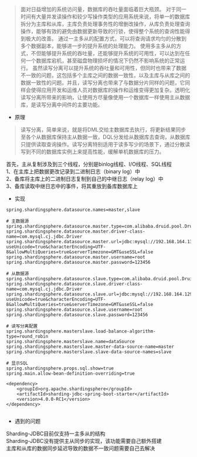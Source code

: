 > 面对日益增加的系统访问量，数据库的吞吐量面临着巨大瓶颈。 对于同一时间有大量并发读操作和较少写操作类型的应用系统来说，将单一的数据库拆分为主库和从库，主库负责处理事务性的增删改操作，从库负责处理查询操作，能够有效的避免由数据更新导致的行锁，使得整个系统的查询性能得到极大的改善。 通过一主多从的配置方式，可以将查询请求均匀的分散到多个数据副本，能够进一步的提升系统的处理能力。 使用多主多从的方式，不但能够提升系统的吞吐量，还能够提升系统的可用性，可以达到在任何一个数据库宕机，甚至磁盘物理损坏的情况下仍然不影响系统的正常运行。
虽然读写分离可以提升系统的吞吐量和可用性，但同时也带来了数据不一致的问题，这包括多个主库之间的数据一致性，以及主库与从库之间的数据一致性的问题。并且，读写分离也带来了与数据分片同样的问题，它同样会使得应用开发和运维人员对数据库的操作和运维变得更加复杂。透明化读写分离所带来的影响，让使用方尽量像使用一个数据库一样使用主从数据库，是读写分离中间件的主要功能。
- 原理
> 读写分离，简单来说，就是将DML交给主数据库去执行，将更新结果同步至各个从数据库保持主从数据一致，DQL分发给从数据库去查询，从数据库只提供读取查询操作。读写分离特别适用于读多写少的场景下，通过分散读写到不同的数据库实例上来提高性能，缓解单机数据库的压力。

首先，主从复制涉及到三个线程，分别是binlog线程、I/O线程、SQL线程   
1、在主库上把数据更改记录到二进制日志（binary log）中  
2、备库将主库上的二进制日志复制到自己的中继日志（relay log）中    
3、备库读取中继日志中的事件，将其重放到备库数据库上
- 实现
```
spring.shardingsphere.datasource.names=master,slave

# 主数据源
spring.shardingsphere.datasource.master.type=com.alibaba.druid.pool.DruidDataSource
spring.shardingsphere.datasource.master.driver-class-name=com.mysql.cj.jdbc.Driver
spring.shardingsphere.datasource.master.url=jdbc:mysql://192.168.164.134:3306/test?useUnicode=true&characterEncoding=UTF-8&allowMultiQueries=true&serverTimezone=GMT&useSSL=false
spring.shardingsphere.datasource.master.username=root
spring.shardingsphere.datasource.master.password=123456

# 从数据源
spring.shardingsphere.datasource.slave.type=com.alibaba.druid.pool.DruidDataSource
spring.shardingsphere.datasource.slave.driver-class-name=com.mysql.cj.jdbc.Driver
spring.shardingsphere.datasource.slave.url=jdbc:mysql://192.168.164.129:3306/test?useUnicode=true&characterEncoding=UTF-8&allowMultiQueries=true&serverTimezone=GMT&useSSL=false
spring.shardingsphere.datasource.slave.username=root
spring.shardingsphere.datasource.slave.password=123456

# 读写分离配置
spring.shardingsphere.masterslave.load-balance-algorithm-type=round_robin
spring.shardingsphere.masterslave.name=dataSource
spring.shardingsphere.masterslave.master-data-source-name=master
spring.shardingsphere.masterslave.slave-data-source-names=slave

# 显示SQL
spring.shardingsphere.props.sql.show=true
spring.main.allow-bean-definition-overriding=true
```
```
<dependency>
    <groupId>org.apache.shardingsphere</groupId>
    <artifactId>sharding-jdbc-spring-boot-starter</artifactId>
    <version>4.0.0-RC1</version>
</dependency>
        
```
- 遇到的问题

Sharding-JDBC目前仅支持一主多从的结构  
Sharding-JDBC没有提供主从同步的实现，该功能需要自己额外搭建  
主库和从库的数据同步延迟导致的数据不一致问题需要自己去解决